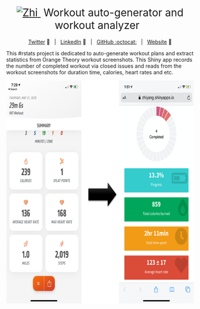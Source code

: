 <h1 style="font-weight:normal" align="center">
  <a href="https://zhiyang.netlify.com/">
    <img src=https://zhiyang.netlify.com/img/zhi.png alt="Zhi" width=27>
  </a>
  &nbsp;Workout auto-generator and workout analyzer &nbsp;
</h1>

<div align="center">

[Twitter][Twitter] :speech_balloon:&nbsp;&nbsp;&nbsp;|&nbsp;&nbsp;&nbsp;[LinkedIn][LinkedIn] :necktie:&nbsp;&nbsp;&nbsp;|&nbsp;&nbsp;&nbsp;[GitHub :octocat:][GitHub]&nbsp;&nbsp;&nbsp;|&nbsp;&nbsp;&nbsp;[Website][Website] :link:

</div>


This #rstats project is dedicated to auto-generate workout plans and extract statistics from Orange Theory workout screenshots. This Shiny app records the number of completed workout via closed issues and reads from the workout screenshots for duration time, calories, heart rates and etc.   


<p align="center">
  <img src="www/screenshot.png" height="600">
</p>


<!--
Quick Link 
-->

[Twitter]:https://twitter.com/zhiiiyang
[LinkedIn]:https://www.linkedin.com/in/zhiiiyang/
[GitHub]:https://github.com/zhiiiyang
[Website]:https://zhiyang.netlify.com/


